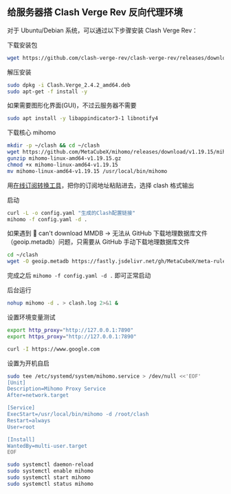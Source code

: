## 给服务器搭 Clash Verge Rev 反向代理环境

对于 Ubuntu/Debian 系统，可以通过以下步骤安装 Clash Verge Rev：

下载安装包

```bash
wget https://github.com/clash-verge-rev/clash-verge-rev/releases/download/v2.4.2/Clash.Verge_2.4.2_amd64.deb
```

解压安装

```bash
sudo dpkg -i Clash.Verge_2.4.2_amd64.deb
sudo apt-get -f install -y
```

如果需要图形化界面(GUI)，不过云服务器不需要

```bash
sudo apt install -y libappindicator3-1 libnotify4
```

下载核心 mihomo

```bash
mkdir -p ~/clash && cd ~/clash
wget https://github.com/MetaCubeX/mihomo/releases/download/v1.19.15/mihomo-linux-amd64-v1.19.15.gz
gunzip mihomo-linux-amd64-v1.19.15.gz
chmod +x mihomo-linux-amd64-v1.19.15
mv mihomo-linux-amd64-v1.19.15 /usr/local/bin/mihomo
```

用[在线订阅转换工具](https://acl4ssr-sub.github.io/)，把你的订阅地址粘贴进去，选择 clash 格式输出

启动

```bash
curl -L -o config.yaml "生成的Clash配置链接"
mihomo -f config.yaml -d .
```

如果遇到 🚫 can't download MMDB → 无法从 GitHub 下载地理数据库文件（geoip.metadb）问题，只需要从 GitHub 手动下载地理数据库文件

```bash
cd ~/clash
wget -O geoip.metadb https://fastly.jsdelivr.net/gh/MetaCubeX/meta-rules-dat@release/geoip.metadb
```

完成之后 `mihomo -f config.yaml -d .` 即可正常启动


后台运行

```bash
nohup mihomo -d . > clash.log 2>&1 &
```

设置环境变量测试

```bash
export http_proxy="http://127.0.0.1:7890"
export https_proxy="http://127.0.0.1:7890"

curl -I https://www.google.com
```

设置为开机自启

```bash
sudo tee /etc/systemd/system/mihomo.service > /dev/null <<'EOF'
[Unit]
Description=Mihomo Proxy Service
After=network.target

[Service]
ExecStart=/usr/local/bin/mihomo -d /root/clash
Restart=always
User=root

[Install]
WantedBy=multi-user.target
EOF

sudo systemctl daemon-reload
sudo systemctl enable mihomo
sudo systemctl start mihomo
sudo systemctl status mihomo
```